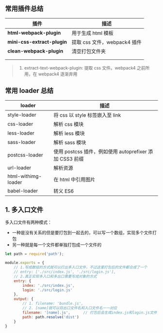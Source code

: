 ## 常用插件总结

| 插件                        | 描述                         |
| --------------------------- | ---------------------------- |
| **html-webpack-plugin**     | 用于生成 html 模板           |
| **mini-css-extract-plugin** | 提取 css 文件，webpack4 插件 |
| **clean-webpack-plugin**    | 清空打包文件夹               |
|                             |                              |
|                             |                              |

> 1. extract-text-webpack-plugin: 提取 css 文件。webpack4 之前所用，在 webpack4 逐渐弃用



## 常用 loader 总结

| loader              | 描述                                                    |
| ------------------- | ------------------------------------------------------- |
| style-loader        | 将 css 以 style 标签嵌入至 link                         |
| css-loader          | 解析 css 模块                                           |
| less-loader         | 解析 less 模块                                          |
| sass-loader         | 解析 sass 模块                                          |
| postcss-loader      | 使用 postcss 插件，例如使用 autoprefixer 添加 CSS3 前缀 |
| url-loader          | 解析资源                                                |
| html-withimg-loader | 在 html 中引用图片                                      |
| babel-loader        | 转义 ES6                                                |



## 1. 多入口文件

多入口文件有两种模式：

* 一种是没有关系的但是要打包到一起去的，可以写一个数组，实现多个文件打包
* 另一种就是每一个文件都单独打包成一个文件的

```javascript
let path = require('path');

module.exports = {
    // 1.写成数组的方式就可以打出多入口文件，不过这里打包后的文件都合成了一个
    // entry: ['./src/index.js', './src/login.js'],
    // 2.真正实现多入口和多出口需要写成对象的方式
    entry: {
        index: './src/index.js',
        login: './src/login.js'
    },
    output: {
        // 1. filename: 'bundle.js',
        // 2. [name]就可以将出口文件名和入口文件名一一对应
        filename: '[name].js',      // 打包后会生成index.js和login.js文件
        path: path.resolve('dist')
    }
}
```

